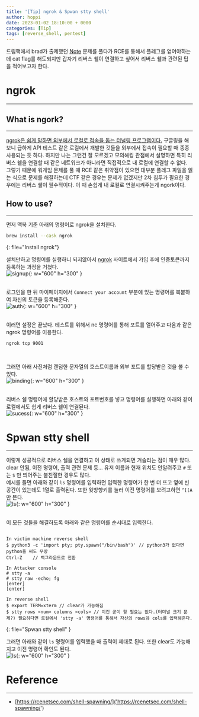 ```yaml
---
title: '[Tip] ngrok & Spwan stty shell'
author: hoppi
date: 2023-01-02 18:10:00 + 0000
categories: [Tip]
tags: [reverse_shell, pentest]
---
```


드림핵에서 brad가 출제했던 [Note]('https://dreamhack.io/wargame/challenges/644/') 문제를 풀다가 RCE를 통해서 플레그를 얻어야하는데 cat flag를 해도되지만 갑자기 리버스 쉘이 연결하고 싶어서 리버스 쉘과 관련된 팁을 적어보고자 한다.  

# ngrok
***
## What is ngork?
***
<u>ngrok은 쉽게 말하면 외부에서 로컬로 접속을 돕는 터널링 프로그램이다.</u> 구글링을 해보니 급하게 API 테스트 같은 로컬에서 개발한 것들을 외부에서 접속이 필요할 때 종종 사용되는 듯 하다. 하지만 나는 그런건 잘 모르겠고 모의해킹 관점에서 설명하면 특히 리버스 쉘을 연결할 때 같은 네트워크가 아니라면 직접적으로 내 로컬에 연결할 수 없다. 그렇기 때문에 워게임 문제를 풀 때 RCE 같은 취약점이 있으면 대부분 플레그 파일을 읽는 식으로 문제를 해결하는데 CTF 같은 경우는 문제가 없겠지만 2차 침투가 필요한 경우에는 리버스 쉘이 필수적이다. 이 때 손쉽게 내 로컬로 연결시켜주는게 ngork이다. 

## How to use?
***
먼저 맥북 기준 아래의 명령어로 ngrok을 설치한다.
```zsh
brew install --cask ngrok
```
{: file="Install ngrok"}
<br/>

설치만하고 명령어를 실행하니 되지않아서 [ngrok]('https://ngrok.com/') 사이트에서 가입 후에 인증토큰까지 등록하는 과정을 거쳤다.  
![signup](../../../assets/img/2023-01-02/2023-01-02-signup.png){: w="600" h="300" }  
<br/>

로그인을 한 뒤 마이페이지에서 `Connect your account` 부분에 있는 명령어를 복붙하여 자신의 토큰을 등록해준다.  
![auth](../../../assets/img/2023-01-02/2023-01-02-auth.png){: w="600" h="300" }  
<br/>

이러면 설정은 끝났다. 테스트를 위해서 nc 명령어를 통해 포트를 열어주고 다음과 같은 ngrok 명령어를 이용한다.  
```zsh
ngrok tcp 9001
```
<br/>

그러면 아래 사진처럼 랜덤한 문자열의 호스트이름과 외부 포트를 할당받은 것을 볼 수 있다.  
![binding](../../../assets/img/2023-01-02/2023-01-02-binding.png){: w="600" h="300" }  
<br/>

리버스 쉘 명령어에 할당받은 호스트와 포트번호를 넣고 명령어를 실행하면 아래와 같이 로컬에서도 쉽게 리버스 쉘이 연결된다.  
![sucess](../../../assets/img/2023-01-02/2023-01-02-sucess.png){: w="600" h="300" }  


# Spwan stty shell
***
이렇게 성공적으로 리버스 쉘을 연결하고 이 상태로 쓰게되면 거슬리는 점이 매우 많다. clear 안됨, 이전 명령어, 출력 관련 문제 등... 유저 이름과 현재 위치도 안알려주고 `#` 또는 `$` 만 띄어주는 불친절한 경우도 많다.  
예시를 들면 아래와 같이 `ls` 명령어를 입력하면 입력한 명령어가 한 번 더 뜨고 옆에 빈공간이 있는데도 1열로 출력된다. 또한 윗방향키를 눌러 이전 명령어를 보려고하면 `^[[A` 만 뜬다.  
![ls](../../../assets/img/2023-01-02/2023-01-02-ls.png){: w="600" h="300" }  
<br/>

이 모든 것들을 해결하도록 아래와 같은 명령어를 순서대로 입력한다.  
```text

In victim machine reverse shell
$ python3 -c 'import pty; pty.spawn("/bin/bash")' // python3가 없다면 python을 써도 무방
Ctrl-Z    // 백그라운드로 전환     

In Attacker console
# stty -a
# stty raw -echo; fg
[enter]
[enter]              

In reverse shell
$ export TERM=xterm // clear가 가능해짐
$ stty rows <num> columns <cols> // 이건 굳이 할 필요는 없다.(터미널 크기 문제?) 필요하다면 로컬에서 'stty -a' 명령어를 통해서 자신의 rows와 cols를 입력해준다.

```
{: file="Spwan stty shell" }
<br/>

그러면 아래와 같이 `ls` 명령어를 입력했을 때 출력이 제대로 된다. 또한 clear도 가능해지고 이전 명령어 확인도 된다.  
![ls](../../../assets/img/2023-01-02/2023-01-02-spawn.png){: w="600" h="300" }  

# Reference
***
- [https://rcenetsec.com/shell-spawning/]('https://rcenetsec.com/shell-spawning/')